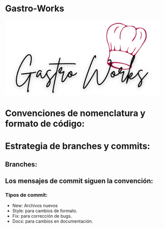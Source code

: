 # Gastro-Works
![Logo](imgs/logo.png)
# Convenciones de nomenclatura y formato de código:

# Estrategia de branches y commits: 
## Branches:

## Los mensajes de commit siguen la convención: 
### Tipos de commit:
- New: Archivos nuevos
- Style: para cambios de formato. 
- Fix: para corrección de bugs.
- Docs: para cambios en documentación. 